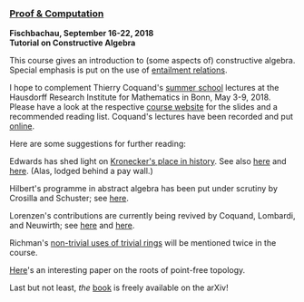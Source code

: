 ### [Proof & Computation](https://www.mathematik.uni-muenchen.de/~schwicht/pc18.php)
**Fischbachau, September 16-22, 2018**  
**Tutorial on Constructive Algebra**


This course gives an introduction to (some aspects of) constructive algebra. Special emphasis is put on the use of [entailment relations](https://pdfs.semanticscholar.org/0d6d/cf4b90ce40edf701ef0c29e376db69473458.pdf).

I hope to complement Thierry Coquand's [summer school](http://www.him.uni-bonn.de/en/application/types-sets-constructions/summer-school/) lectures at the Hausdorff Research Institute for Mathematics in Bonn, May 3-9, 2018. Please have a look at the respective [course website](http://www.cse.chalmers.se/~coquand/BONN/index.html) for the slides and a recommended reading list. Coquand's lectures have been recorded and put [online](https://www.youtube.com/watch?v=Guy60QCTNrk).

Here are some suggestions for further reading:

Edwards has shed light on [Kronecker's place in history](http://mcps.umn.edu/philosophy/11_5Edwards.pdf). See also [here](https://academic.oup.com/blms/article-abstract/15/1/8/271335?redirectedFrom=PDF) and [here](https://link.springer.com/article/10.1007%2FBF03025208). (Alas, lodged behind a pay wall.)

Hilbert's programme in abstract algebra has been put under scrutiny by Crosilla and Schuster; see [here](http://www1.maths.leeds.ac.uk/~pmtmlcr/papers/CrosillaSchuster.pdf).

Lorenzen's contributions are currently being revived by Coquand, Lombardi, and Neuwirth; see [here](https://hal.archives-ouvertes.fr/hal-01629913/document) and [here](https://arxiv.org/abs/1701.05115).

Richman's [non-trivial uses of trivial rings](https://www.ams.org/journals/proc/1988-103-04/S0002-9939-1988-0954974-5/S0002-9939-1988-0954974-5.pdf) will be mentioned twice in the course.

[Here](http://apcz.umk.pl/czasopisma/index.php/LLP/article/viewFile/LLP.2013.009/732)'s an interesting paper on the roots of point-free topology.

Last but not least, *the* [book](https://arxiv.org/abs/1605.04832) is freely available on the arXiv!
